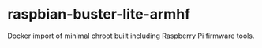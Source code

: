 # raspbian-buster-lite-armhf
Docker import of minimal chroot built including Raspberry Pi firmware tools.
